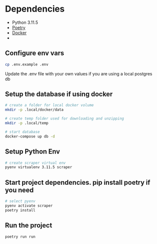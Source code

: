 
# Dependencies

- Python 3.11.5
- [Poetry](https://python-poetry.org/docs/#installation)
- [Docker](https://docs.docker.com/engine/install/)
-

## Configure env vars

```sh
cp .env.example .env
```

Update the .env file with your own values if you are using a local postgres db

## Setup the database if using docker

```sh
# create a folder for local docker volume
mkdir -p .local/docker/data

# create temp folder used for downloading and unzipping
mkdir -p .local/temp

# start database
docker-compose up db -d
```

## Setup Python Env

```sh
# create scraper virtual env
pyenv virtualenv 3.11.5 scraper
```

## Start project dependencies. pip install poetry if you need

```sh
# select pyenv
pyenv activate scraper
poetry install
```

## Run the project

```sh
poetry run run
```

